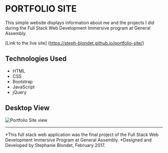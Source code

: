 # PORTFOLIO SITE

This simple website displays information about me and the projects I did during the Full Stack Web Development Immersive program at General Assembly.

[Link to the live site] (https://steph-blondet.github.io/portfolio-site/)

## Technologies Used
- HTML
- CSS
- Bootstrap
- JavaScript
- jQuery

## Desktop View
![Portfolio Site view](imgs/portfolio-site.png "Portfolio Site view")

------------------------------------------
*This full stack web application was the final project of the Full Stack Web Development Immersive Program at General Assembly. *Designed and Developed by Stephanie Blondet, February 2017.
